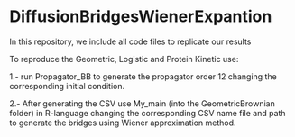 # DiffusionBridgesWienerExpantion
 In this repository, we include all code files to replicate our results
 
To reproduce the Geometric, Logistic and Protein Kinetic use:

1.- run Propagator_BB to generate the propagator order 12 changing the corresponding initial condition.

2.- After generating the CSV use My_main (into the GeometricBrownian folder) in R-language changing the corresponding 
CSV name file and path to generate the bridges using Wiener approximation method.
